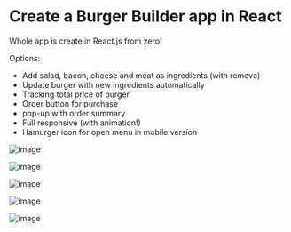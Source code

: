 # Create a Burger Builder app in React

Whole app is create in React.js from zero!

Options: 
- Add salad, bacon, cheese and meat as ingredients (with remove)
- Update burger with new ingredients automatically
- Tracking total price of burger
- Order button for purchase
- pop-up with order summary
- Full responsive (with animation!)
- Hamurger icon for open menu in mobile version


![image](https://user-images.githubusercontent.com/69419364/121620447-a34cde00-ca6a-11eb-82c2-fcc15e33ccac.png)




![image](https://user-images.githubusercontent.com/69419364/121620480-b19afa00-ca6a-11eb-945b-33c0318690ff.png)




![image](https://user-images.githubusercontent.com/69419364/121620520-c8415100-ca6a-11eb-8fe4-79bb2ed9a17d.png)




![image](https://user-images.githubusercontent.com/69419364/121620582-df803e80-ca6a-11eb-9a5f-931bc6e758a0.png)




![image](https://user-images.githubusercontent.com/69419364/121620618-f0c94b00-ca6a-11eb-8f8f-2bae49a7b333.png)

